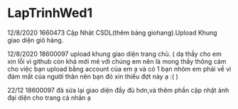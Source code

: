 # LapTrinhWed1
12/8/2020 1660473 Cập Nhât CSDL(thêm bảng giohang).Upload Khung giao diện giỏ hàng.

12/8/2020 18600097 upload khung giao diện trang chủ. (  dạ thầy cho em xin lỗi vì github còn khá mới mẻ với chúng em nên là mong thầy thông cảm cho việc bạn upload bằng account của em ạ và có 1 bạn nhóm em phải về vì đám mất của người thân nên bạn đó xin thiếu đợt này ạ :(   )


22/12 18600097 đã sửa lại giao diện đầy đủ hơn,và thêm phần cập nhật ảnh đại diện cho trang cá nhân ạ

